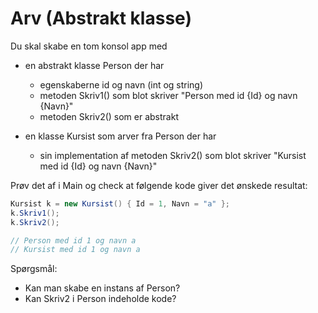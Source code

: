 ﻿# Arv (Abstrakt klasse)

Du skal skabe en tom konsol app med 

* en abstrakt klasse Person der har
  * egenskaberne id og navn (int og string)
  * metoden Skriv1() som blot skriver "Person med id {Id} og navn {Navn}"
  * metoden Skriv2() som er abstrakt

* en klasse Kursist som arver fra Person der har
  * sin implementation af metoden Skriv2() som blot skriver "Kursist med id {Id} og navn {Navn}"

Prøv det af i Main og check at følgende kode giver det ønskede resultat:

```csharp
Kursist k = new Kursist() { Id = 1, Navn = "a" };
k.Skriv1();
k.Skriv2();

// Person med id 1 og navn a
// Kursist med id 1 og navn a
```

Spørgsmål: 

* Kan man skabe en instans af Person?
* Kan Skriv2 i Person indeholde kode?